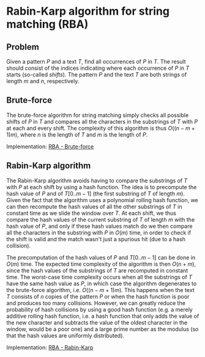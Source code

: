 # Rabin-Karp algorithm for string matching (RBA)

## Problem

Given a pattern $P$ and a text $T$, find all occurrences of $P$ in $T$. The result should consist of the indices indicating where each occurrence of $P$ in $T$ starts (so-called *shifts*). The pattern $P$ and the text $T$ are both strings of length $m$ and $n$, respectively.

## Brute-force

The brute-force algorithm for string matching simply checks all possible shifts of $P$ in $T$ and compares all the characters in the substrings of $T$ with $P$ at each and every shift. The complexity of this algorithm is thus $O((n-m+1)m)$, where $n$ is the length of $T$ and $m$ is the length of $P$.

Implementation: [RBA - Brute-force](https://github.com/pl3onasm/AADS/blob/main/algorithms/string-matching/rabin-karp/rba-1.c)

## Rabin-Karp algorithm

The Rabin-Karp algorithm avoids having to compare the substrings of $T$ with $P$ at each shift by using a hash function. The idea is to precompute the hash value of $P$ and of $T[0..m-1]$ (the first substring of $T$ of length $m$). Given the fact that the algorithm uses a polynomial rolling hash function, we can then recompute the hash values of all the other substrings of $T$ in constant time as we slide the window over $T$. At each shift, we thus compare the hash values of the current substring of $T$ of length $m$ with the hash value of $P$, and only if these hash values match do we then compare all the characters in the substring with $P$ in $O(m)$ time, in order to check if the shift is valid and the match wasn't just a spurious hit (due to a hash collision).

The precomputation of the hash values of $P$ and $T[0..m-1]$ can be done in $O(m)$ time. The expected time complexity of the algorithm is then $O(n+m)$, since the hash values of the substrings of $T$ are recomputed in constant time. The worst-case time complexity occurs when all the substrings of $T$ have the same hash value as $P$, in which case the algorithm degenerates to the brute-force algorithm, i.e. $O((n-m+1)m)$. This happens when the text $T$ consists of $n$ copies of the pattern $P$ or when the hash function is poor and produces too many collisions. However, we can greatly reduce the probability of hash collisions by using a good hash function (e.g. a merely additive rolling hash function, i.e. a hash function that only adds the value of the new character and subtracts the value of the oldest character in the window, would be a poor one) and a large prime number as the modulus (so that the hash values are uniformly distributed).

Implementation: [RBA - Rabin-Karp](https://github.com/pl3onasm/AADS/blob/main/algorithms/string-matching/rabin-karp/rba-2.c)
